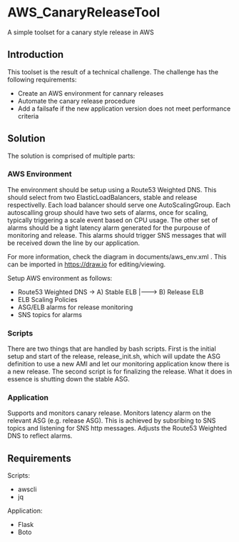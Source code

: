 # AWS_CanaryReleaseTool

A simple toolset for a canary style release in AWS

## Introduction

This toolset is the result of a technical challenge. The challenge has the following requirements:
- Create an AWS environment for cannary releases
- Automate the canary release procedure
- Add a failsafe if the new application version does not meet performance criteria

## Solution

The solution is comprised of multiple parts:

### AWS Environment

The environment should be setup using a Route53 Weighted DNS. This should select from two ElasticLoadBalancers, stable and release respectivelly. 
Each load balancer should serve one AutoScalingGroup. Each autoscalling group should have two sets of alarms, once for scaling, typically triggering a scale event based on CPU usage.
The other set of alarms should be a tight latency alarm generated for the purpouse of monitoring and release. This alarms should trigger SNS messages that will be received down the line by our application.

For more information, check the diagram in documents/aws_env.xml . This can be imported in https://draw.io for editing/viewing.

Setup AWS environment as follows:
- Route53 Weighted DNS -> A) Stable ELB
					|---> B) Release ELB
- ELB Scaling Policies
- ASG/ELB alarms for release monitoring
- SNS topics for alarms

### Scripts

There are two things that are handled by bash scripts. First is the initial setup and start of the release, release_init.sh, which will update the ASG definition to use a new AMI and let our monitoring application know there is a new release.
The second script is for finalizing the release. What it does in essence is shutting down the stable ASG.

### Application

Supports and monitors canary release. Monitors latency alarm on the relevant ASG (e.g. release ASG). This is achieved by subsribing to SNS topics and listening for SNS http messages. Adjusts the Route53 Weighted DNS to reflect alarms.

## Requirements

Scripts:
- awscli
- jq

Application:
- Flask
- Boto

